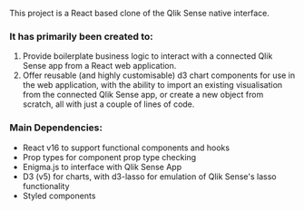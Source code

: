This project is a React based clone of the Qlik Sense native interface. 

### It has primarily been created to:
1. Provide boilerplate business logic to interact with a connected Qlik Sense app from a React web application.
2. Offer reusable (and highly customisable) d3 chart components for use in the web application, with the ability to import an existing visualisation from the connected Qlik Sense app, or create a new object from scratch, all with just a couple of lines of code.

### Main Dependencies:
- React v16 to support functional components and hooks
- Prop types for component prop type checking
- Enigma.js to interface with Qlik Sense App
- D3 (v5) for charts, with d3-lasso for emulation of Qlik Sense's lasso functionality
- Styled components